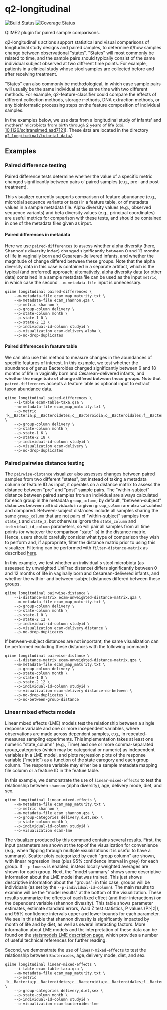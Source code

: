 # q2-longitudinal

[![Build Status](https://travis-ci.org/qiime2/q2-longitudinal.svg?branch=master)](https://travis-ci.org/qiime2/q2-longitudinal) [![Coverage Status](https://coveralls.io/repos/github/qiime2/q2-longitudinal/badge.svg?branch=master)](https://coveralls.io/github/qiime2/q2-longitudinal?branch=master)

QIIME2 plugin for paired sample comparisons.

q2-longitudinal's actions support statistical and visual comparisons of longitudinal study designs and paired samples, to determine if/how samples change between observational "states". "States" will most commonly be related to time, and the sample pairs should typically consist of the same individual subject  observed at two different time points. For example, patients in a clinical study whose stool samples are collected before and after receiving treatment.

"States" can also commonly be methodological, in which case sample pairs will usually be the same individual at the same time with two different methods. For example, q2-feature-classifier could compare the effects of different collection methods, storage methods, DNA extraction methods, or any bioinformatic processing steps on the feature composition of individual samples.

In the examples below, we use data from a longitudinal study of infants' and mothers' microbiota from birth through 2 years of life ([doi: 10.1126/scitranslmed.aad7121](http://stm.sciencemag.org/content/8/343/343ra82)). These data are located in the directory [`q2_longitudinal/tutorial_data/`](https://github.com/qiime2/q2-longitudinal/tree/master/q2_longitudinal/tutorial_data).

## Examples

### Paired difference testing

Paired difference tests determine whether the value of a specific metric changed significantly between pairs of paired samples (e.g., pre- and post-treatment).

This visualizer currently supports comparison of feature abundance (e.g., microbial sequence variants or taxa) in a feature table, or of metadata values in a sample metadata file. Alpha diversity values (e.g., observed sequence variants) and beta diversity values (e.g., principal coordinates) are useful metrics for comparison with these tests, and should be contained in one of the metadata files given as input.

#### Paired differences in metadata

Here we use `paired-differences` to assess whether alpha diversity (here, Shannon's diversity index) changed significantly between 0 and 12 months of life in vaginally born and Cesarean-delivered infants, and whether the magnitude of change differed between these groups. Note that the alpha diversity data in this case is contained in a separate artifact, which is the typical (and preferred) approach; alternatively, alpha diversity data (or other data) contained in a sample metadata file can be used as the input `metric`, in which case the second `--m-metadata-file` input is unnecessary.

```
qiime longitudinal paired-differences \
    --m-metadata-file ecam_map_maturity.txt \
    --m-metadata-file ecam_shannon.qza \
    --p-metric shannon \
    --p-group-column delivery \
    --p-state-column month \
    --p-state-1 0 \
    --p-state-2 12 \
    --p-individual-id-column studyid \
    --o-visualization ecam-delivery-alpha \
    --p-no-drop-duplicates
```

#### Paired differences in feature table

We can also use this method to measure changes in the abundances of specific features of interest. In this example, we test whether the abundance of genus Bacteroides changed significantly between 6 and 18 months of life in vaginally born and Cesarean-delivered infants, and whether the magnitude of change differed between these groups. Note that `paired-differences` accepts a feature table as optional input to extract taxon abundance data.

```
qiime longitudinal paired-differences \
    --i-table ecam-table-taxa.qza \
    --m-metadata-file ecam_map_maturity.txt \
    --p-metric 'k__Bacteria;p__Bacteroidetes;c__Bacteroidia;o__Bacteroidales;f__Bacteroidaceae;g__Bacteroides;s__' \
    --p-group-column delivery \
    --p-state-column month \
    --p-state-1 6 \
    --p-state-2 18 \
    --p-individual-id-column studyid \
    --o-visualization ecam-delivery \
    --p-no-drop-duplicates
```

### Paired pairwise distance testing

The `pairwise-distance` visualizer also assesses changes between paired samples from two different "states", but instead of taking a metadata column or feature ID as input, it operates on a distance matrix to assess the distance between "pre" and "post" sample pairs. The "within-subject" distance between paired samples from an individual are always calculated for each group in the metadata `group_column`; by default, "between-subject" distances between all individuals in a given `group_column` are also calculated and compared. Between-subject distances include all samples sharing the same `group_column` that are not pairs of "within-subject" samples from `state_1` and `state_2`, but otherwise ignore the `state_column` and `individual_id_column` parameters, so will pair all samples from all time points (or whatever the comparison "state" is) in the distance matrix. Hence, users should carefully consider what type of comparison they wish to perform and, if appropriate, filter the distance matrix prior to using this visualizer. Filtering can be performed with `filter-distance-matrix` as described [here](https://docs.qiime2.org/2017.5/tutorials/filtering/#filtering-distance-matrices).

In this example, we test whether an individual's stool microbiota (as assessed by unweighted UniFrac distance) differs significantly between 0 and 12 months of life in vaginally born and Cesarean-delivered infants, and whether the within- and between-subject distances differed between these groups. 
```
qiime longitudinal pairwise-distance \
    --i-distance-matrix ecam-unweighted-distance-matrix.qza \
    --m-metadata-file ecam_map_maturity.txt \
    --p-group-column delivery \
    --p-state-column month \
    --p-state-1 0 \
    --p-state-2 12 \
    --p-individual-id-column studyid \
    --o-visualization ecam-delivery-distance \
    --p-no-drop-duplicates
```

If between-subject distances are not important, the same visualization can be performed excluding these distances with the following command:
```
qiime longitudinal pairwise-distance \
    --i-distance-matrix ecam-unweighted-distance-matrix.qza \
    --m-metadata-file ecam_map_maturity.txt \
    --p-group-column delivery \
    --p-state-column month \
    --p-state-1 0 \
    --p-state-2 12 \
    --p-individual-id-column studyid \
    --o-visualization ecam-delivery-distance-no-between \
    --p-no-drop-duplicates \
    --p-no-between-group-distance
```

### Linear mixed effects models

Linear mixed effects (LME) models test the relationship between a single response variable and one or more independent variables, where observations are made across dependent samples, e.g., in repeated-measures sampling experiments. This implementation takes at least one numeric "state_column" (e.g., Time) and one or more comma-separated group_categories (which may be categorical or numeric) as independent variables in a LME model, and plots regression plots of the response variable ("metric") as a function of the state caregory and each group column. The response variable may either be a sample metadata mapping file column or a feature ID in the feature table.

In this example, we demonstrate the use of `linear-mixed-effects` to test the relationship between `shannon` (alpha diversity), age, delivery mode, diet, and sex.

```
qiime longitudinal linear-mixed-effects \
    --m-metadata-file ecam_map_maturity.txt \
    --p-metric shannon \
    --m-metadata-file ecam_shannon.qza \
    --p-group-categories delivery,diet,sex \
    --p-state-column month \
    --p-individual-id-column studyid \
    --o-visualization ecam-lme
```

The visualizer produced by this command contains several results. First, the input parameters are shown at the top of the visualization for convenience (e.g., when flipping through multiple visualizations it is useful to have a summary). Scatter plots categorized by each "group column" are shown, with linear regression lines (plus 95% confidence interval in grey) for each group. If `--p-lowess` is enabled, instead locally weighted averages are shown for each group. Next, the "model summary" shows some descriptive information about the LME model that was trained. This just shows descriptive information about the "groups"; in this case, groups will be individuals (as set by the `--p-individual-id-column`). The main results to examine will be the "model results" at the bottom of the visualization. These results summarize the effects of each fixed effect (and their interactions) on the dependent variable (shannon diversity). This table shows parameter estimates, estimate standard errors, Wald Z test statistics, P values (P>|z|), and 95% confidence intervals upper and lower bounds for each parameter. We see in this table that shannon diversity is significantly impacted by month of life and by diet, as well as several interacting factors. More information about LME models and the interpretation of these data can be found on the [statsmodels LME description page](http://www.statsmodels.org/dev/mixed_linear.html), which provides a number of useful technical references for further reading.

Second, we demonstrate the use of `linear-mixed-effects` to test the relationship between `Bacteroides`, age, delivery mode, diet, and sex.

```
qiime longitudinal linear-mixed-effects \
    --i-table ecam-table-taxa.qza \
    --m-metadata-file ecam_map_maturity.txt \
    --p-metric 'k__Bacteria;p__Bacteroidetes;c__Bacteroidia;o__Bacteroidales;f__Bacteroidaceae;g__Bacteroides;s__' \
    --p-group-categories delivery,diet,sex \
    --p-state-column month \
    --p-individual-id-column studyid \
    --o-visualization ecam-bacteroides-lme
```
